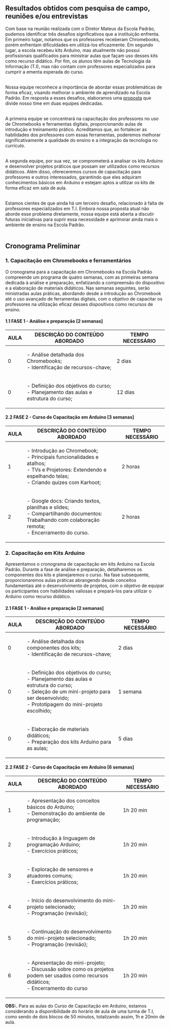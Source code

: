 ## Resultados obtidos com pesquisa de campo, reuniões e/ou entrevistas

Com base na reunião realizada com o Diretor Mateus da Escola Padrão, pudemos identificar três desafios significativos que a instituição enfrenta. Em primeiro lugar, notamos que os professores receberam Chromebooks, porém enfrentam dificuldades em utilizá-los eficazmente. Em segundo lugar, a escola recebeu kits Arduino, mas atualmente não possui profissionais qualificados para ministrar aulas que façam uso desses kits como recurso didático. Por fim, os alunos têm aulas de Tecnologia da Informação (T.I), mas não contam com professores especializados para cumprir a ementa esperada do curso. <br /><br />

Nossa equipe reconhece a importância de abordar essas problemáticas de forma eficaz, visando melhorar o ambiente de aprendizado na Escola Padrão. Em resposta a esses desafios, elaboramos uma [proposta](https://github.com/ICEI-PUC-Minas-PPC-CC/ppc-cc-2023-2-ment2-noite-solucaoescolapublica-01/blob/main/src/docs/proposal.docx) que divide nosso time em duas equipes dedicadas. <br /><br />

A primeira equipe se concentrará na capacitação dos professores no uso de Chromebooks e ferramentas digitais, proporcionando aulas de introdução e treinamento prático. Acreditamos que, ao fortalecer as habilidades dos professores com essas ferramentas, poderemos melhorar significativamente a qualidade do ensino e a integração da tecnologia no currículo. <br /><br />

A segunda equipe, por sua vez, se comprometerá a analisar os kits Arduino e desenvolver projetos práticos que possam ser utilizados como recursos didáticos. Além disso, ofereceremos cursos de capacitação para professores e outros interessados, garantindo que eles adquiram conhecimentos básicos em Arduino e estejam aptos a utilizar os kits de forma eficaz em sala de aula. <br /><br />

Estamos cientes de que ainda há um terceiro desafio, relacionado à falta de professores especializados em T.I. Embora nossa proposta atual não aborde esse problema diretamente, nossa equipe está aberta a discutir futuras iniciativas para suprir essa necessidade e aprimorar ainda mais o ambiente de ensino na Escola Padrão. <br /><br />


## Cronograma Preliminar

### 1.  Capacitação em Chromebooks e ferramentários

O cronograma para a capacitação em Chromebooks na Escola Padrão compreende um programa de quatro semanas, com as primeiras semana dedicada à análise e preparação, enfatizando a compreensão do dispositivo e a elaboração de materiais didáticos. Nas semanas seguintes, serão ministradas aulas práticas, abordando desde a introdução ao Chromebook até o uso avançado de ferramentas digitais, com o objetivo de capacitar os professores na utilização eficaz desses dispositivos como recursos de ensino.


#### 1.1 FASE 1 - Análise e preparação [2 semanas]
 
| AULA | DESCRIÇÃO DO CONTEÚDO ABORDADO | TEMPO NECESSÁRIO |
| --- | --- | --- |
| 0 | <p>- Análise detalhada dos Chromebooks;<br />- Identificação de recursos-chave; | 2 dias |
| 0 | <p>- Definição dos objetivos do curso;<br />- Planejamento das aulas e estrutura do curso;| 12 dias | 

#### 2.2 FASE 2 - Curso de Capacitação em Arduino [3 semanas]

| AULA | DESCRIÇÃO DO CONTEÚDO ABORDADO | TEMPO NECESSÁRIO |
| --- | --- | --- |
| 1 | <p>- Introdução ao Chromebook;<br />- Principais funcionalidades e atalhos;<br />- TVs e Projetores: Extendendo e espelhando telas;<br />- Criando quizes com Karhoot;<p/> | 2 horas |
| 2 | <p>- Google docs: Criando textos, planilhas e slides;<br />- Compartilhando documentos: Trabalhando com colaboração remota;<br />- Encerramento do curso.<p/> | 2 horas |

### 2. Capacitação em Kits Arduino

Apresentamos o cronograma de capacitação em kits Arduino na Escola Padrão. Durante a fase de análise e preparação, detalharemos os componentes dos kits e planejaremos o curso. Na fase subsequente, proporcionaremos aulas práticas abrangendo desde conceitos fundamentais até o desenvolvimento de projetos, com o objetivo de equipar os participantes com habilidades valiosas e prepará-los para utilizar o Arduino como recurso didático.

#### 2.1 FASE 1 - Análise e preparação [2 semanas]

| AULA | DESCRIÇÃO DO CONTEÚDO ABORDADO | TEMPO NECESSÁRIO |
| --- | --- | --- |
| 0 | <p>- Análise detalhada dos componentes dos kits;<br />- Identificação de recursos-chave; | 2 dias |
| 0 | <p>- Definição dos objetivos do curso;<br />- Planejamento das aulas e estrutura do curso;<br />- Seleção de um mini-projeto para ser desenvolvido;<br />- Prototipagem do mini-projeto escolhido;<p/> | 1 semana |
| 0 | <p>- Elaboração de materiais didáticos;<br />- Preparação dos kits Arduino para as aulas;<p/> | 5 dias |

#### 2.2 FASE 2 - Curso de Capacitação em Arduino [6 semanas]

| AULA | DESCRIÇÃO DO CONTEÚDO ABORDADO | TEMPO NECESSÁRIO |
| --- | --- | --- |
| 1 | <p>- Apresentação dos conceitos básicos do Arduino;<br />- Demonstração do ambiente de programação;<p/> | 1h 20 min |
| 2 | <p>- Introdução à linguagem de programação Arduino;<br />- Exercícios práticos;<p/> | 1h 20 min |
| 3 | <p>- Exploração de sensores e atuadores comuns;<br />- Exercícios práticos;<p/> | 1h 20 min |
| 4 | <p>- Início do desenvolvimento do mini-projeto selecionado;<br />- Programação (revisão);<p/> | 1h 20 min |
| 5 | <p>- Continuação do desenvolvimento do mini-projeto selecionado;<br />- Programação (revisão);<p/> | 1h 20 min |
| 6 | <p>- Apresentação do mini-projeto;<br />- Discussão sobre como os projetos podem ser usados como recursos didáticos;<br />- Encerramento do curso<p/> | 1h 20 min |

**OBS:.** Para as aulas do Curso de Capacitação em Arduino, estamos considerando a disponibilidade do horário de aula de uma turma de T.I, como sendo de dois blocos de 50 minutos, totalizando assim, 1h e 20min de aula.